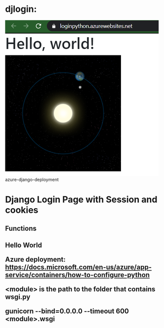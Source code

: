 # djlogin:
<a href=" https://loginpython.azurewebsites.net/">
<img src="https://github.com/baljnyam/djlogin/blob/master/img/azure-hello-world.png" alt="Azure-Hello-World"/>
</a>
azure-django-deployment


<h1> Django Login Page with Session and cookies </h1>
<h2>Functions<h2>
<body>
Hello World
 
Azure deployment: https://docs.microsoft.com/en-us/azure/app-service/containers/how-to-configure-python

<p>&ltmodule&gt is the path to the folder that contains wsgi.py</p>
<p>gunicorn --bind=0.0.0.0 --timeout 600 &ltmodule&gt.wsgi</p>
</body>
